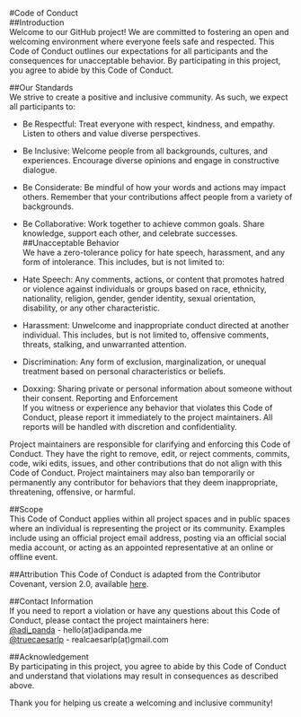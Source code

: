 #Code of Conduct  
##Introduction  
Welcome to our GitHub project! We are committed to fostering an open and welcoming environment where everyone feels safe and respected. This Code of Conduct outlines our expectations for all participants and the consequences for unacceptable behavior. By participating in this project, you agree to abide by this Code of Conduct.  

##Our Standards  
We strive to create a positive and inclusive community. As such, we expect all participants to:  

- Be Respectful: Treat everyone with respect, kindness, and empathy. Listen to others and value diverse perspectives.  
- Be Inclusive: Welcome people from all backgrounds, cultures, and experiences. Encourage diverse opinions and engage in constructive dialogue.  
- Be Considerate: Be mindful of how your words and actions may impact others. Remember that your contributions affect people from a variety of backgrounds.  
- Be Collaborative: Work together to achieve common goals. Share knowledge, support each other, and celebrate successes.  
##Unacceptable Behavior    
We have a zero-tolerance policy for hate speech, harassment, and any form of intolerance. This includes, but is not limited to:  

- Hate Speech: Any comments, actions, or content that promotes hatred or violence against individuals or groups based on race, ethnicity, nationality, religion, gender, gender identity, sexual orientation, disability, or any other characteristic.  
- Harassment: Unwelcome and inappropriate conduct directed at another individual. This includes, but is not limited to, offensive comments, threats, stalking, and unwarranted attention.  
- Discrimination: Any form of exclusion, marginalization, or unequal treatment based on personal characteristics or beliefs.  
- Doxxing: Sharing private or personal information about someone without their consent.
Reporting and Enforcement  
If you witness or experience any behavior that violates this Code of Conduct, please report it immediately to the project maintainers. All reports will be handled with discretion and confidentiality.  

Project maintainers are responsible for clarifying and enforcing this Code of Conduct. They have the right to remove, edit, or reject comments, commits, code, wiki edits, issues, and other contributions that do not align with this Code of Conduct. Project maintainers may also ban temporarily or permanently any contributor for behaviors that they deem inappropriate, threatening, offensive, or harmful.  

##Scope  
This Code of Conduct applies within all project spaces and in public spaces where an individual is representing the project or its community. Examples include using an official project email address, posting via an official social media account, or acting as an appointed representative at an online or offline event.  

##Attribution
This Code of Conduct is adapted from the Contributor Covenant, version 2.0, available [here](https://www.contributor-covenant.org/version/2/0/code_of_conduct.html).  

##Contact Information  
If you need to report a violation or have any questions about this Code of Conduct, please contact the project maintainers here:  
[@adi_panda](https://twitter.com/adi_panda) - hello(aṭ)adipanda.me  
[@truecaesarlp](https://twitter.com/TrueCaesarLP) - realcaesarlp(aṭ)gmail.com

##Acknowledgement  
By participating in this project, you agree to abide by this Code of Conduct and understand that violations may result in consequences as described above.  

Thank you for helping us create a welcoming and inclusive community!  